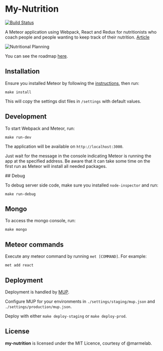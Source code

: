 # My-Nutrition
[![Build Status](https://travis-ci.org/djhi/my-nutrition.svg?branch=master)](https://travis-ci.org/djhi/my-nutrition)

A Meteor application using Webpack, React and Redux for nutritionists who coach people and people wanting to keep track of their nutrition. [Article](https://marmelab.com/blog/2015/11/27/meteor-webpack-react-redux.html)

![Nutritional Planning](https://sc-cdn.scaleengine.net/i/4699b5eefe616db4ceca84b4e3d33c49.png)

You can see the roadmap [here](./ROADMAP.md).

## Installation

Ensure you installed Meteor by following the [instructions](https://www.meteor.com/install), then run:
```
make install
```

This will copy the settings dist files in `/settings` with default values.

## Development

To start Webpack and Meteor, run:
```
make run-dev
```

The application will be available on `http://localhost:3000`.

Just wait for the message in the console indicating Meteor is running the app at the specified address.
Be aware that it can take some time on the first run as Meteor will install all needed packages.

## Debug

To debug server side code, make sure you installed `node-inspector` and run:
```
make run-debug
```

## Mongo

To access the mongo console, run:
```
make mongo
```

## Meteor commands

Execute any meteor command by running `met [COMMAND]`. For example:
```
met add react
```

## Deployment

Deployment is handled by [MUP](https://github.com/arunoda/meteor-up).

Configure MUP for your environments in `./settings/staging/mup.json` and `./settings/production/mup.json`.

Deploy with either `make deploy-staging` or `make deploy-prod`.

## License

**my-nutrition** is licensed under the MIT Licence, courtesy of @marmelab.
